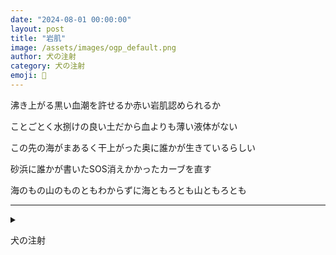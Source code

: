 ```yaml
---
date: "2024-08-01 00:00:00"
layout: post
title: "岩肌"
image: /assets/images/ogp_default.png
author: 犬の注射
category: 犬の注射
emoji: 💉
---
```


<div class="tanka-area"><div class="tanka">
<p>沸き上がる黒い血潮を許せるか赤い岩肌認められるか</p>

<p>ことごとく水捌けの良い土だから血よりも薄い液体がない</p>

<p>この先の海がまあるく干上がった奥に誰かが生きているらしい</p>

<p>砂浜に誰かが書いたSOS消えかかったカーブを直す</p>

<p>海のもの山のものともわからずに海ともろとも山ともろとも</p>

</div></div>

---

<details><summary></summary>
沸き上がる黒い血潮を許せるか赤い岩肌認められるか<br />
ことごとく水捌けの良い土だから血よりも薄い液体がない<br />
この先の海がまあるく干上がった奥に誰かが生きているらしい<br />
砂浜に誰かが書いたSOS消えかかったカーブを直す<br />
海のもの山のものともわからずに海ともろとも山ともろとも<br />
<br />

</details>

犬の注射
